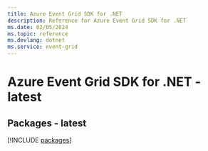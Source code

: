 ```yaml
---
title: Azure Event Grid SDK for .NET
description: Reference for Azure Event Grid SDK for .NET
ms.date: 02/05/2024
ms.topic: reference
ms.devlang: dotnet
ms.service: event-grid
---
```

# Azure Event Grid SDK for .NET - latest
## Packages - latest
[!INCLUDE [packages](event-grid-index.md)]